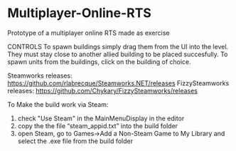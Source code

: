 # Multiplayer-Online-RTS
Prototype of a multiplayer online RTS made as exercise

CONTROLS
To spawn buildings simply drag them from the UI into the level. They must stay close to another allied building to be placed succesfully.
To spawn units from the buildings, click on the building of choice.


Steamworks releases: https://github.com/rlabrecque/Steamworks.NET/releases
FizzySteamworks releases:  https://github.com/Chykary/FizzySteamworks/releases

To Make the build work via Steam:
1. check "Use Steam" in the MainMenuDisplay in the editor
2. copy the the file  “steam_appid.txt” into the build folder
3. open Steam, go to Games->Add a Non-Steam Game to My Library and select the .exe file from the build folder
